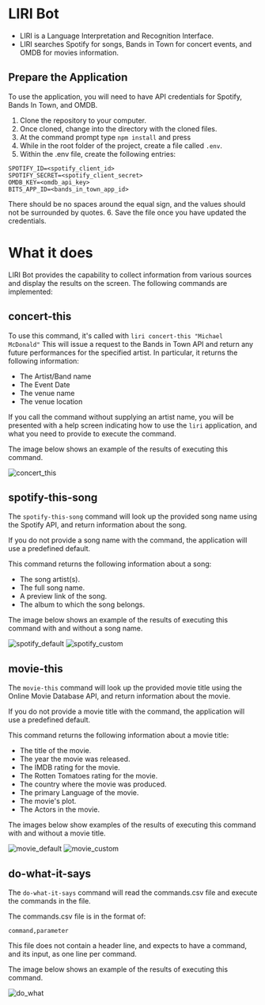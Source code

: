# LIRI Bot

* LIRI is a Language Interpretation and Recognition Interface.
* LIRI searches Spotify for songs, Bands in Town for concert events, and 
  OMDB for movies information.

## Prepare the Application

To use the application, you will need to have API credentials for Spotify, 
Bands In Town, and OMDB.

1. Clone the repository to your computer.
2. Once cloned, change into the directory with the cloned files.
3. At the command prompt type `npm install` and press <Enter>
4. While in the root folder of the project, create a file called `.env`.
5. Within the .env file, create the following entries:

```dotenv
SPOTIFY_ID=<spotify_client_id>
SPOTIFY_SECRET=<spotify_client_secret>
OMDB_KEY=<omdb_api_key>
BITS_APP_ID=<bands_in_town_app_id>
```
   
   There should be no spaces around the equal sign, and the values should 
   not be surrounded by quotes.
6. Save the file once you have updated the credentials.

# What it does

LIRI Bot provides the capability to collect information from various sources 
and display the results on the screen. The following commands are implemented:

## concert-this

To use this command, it's called with `liri concert-this "Michael McDonald"`
This will issue a request to the Bands in Town API and return any future
performances for the specified artist. In particular, it returns the
following information:

* The Artist/Band name
* The Event Date
* The venue name
* The venue location

If you call the command without supplying an artist name, you will be presented
with a help screen indicating how to use the `liri` application, and what you
need to provide to execute the command.

The image below shows an example of the results of executing this command.

![concert_this](media/concert-this.gif)

## spotify-this-song

The `spotify-this-song` command will look up the provided song name using the
Spotify API, and return information about the song.

If you do not provide a song name with the command, the application will use
a predefined default.

This command returns the following information about a song:

* The song artist(s).
* The full song name.
* A preview link of the song.
* The album to which the song belongs.

The image below shows an example of the results of executing this command
with and without a song name.

![spotify_default](media/spotify-this-song-default.gif)
![spotify_custom](media/spotify-this-song-custom.gif)

## movie-this

The `movie-this` command will look up the provided movie title using the 
Online Movie Database API, and return information about the movie.

If you do not provide a movie title with the command, the application will
use a predefined default.

This command returns the following information about a movie title:

* The title of the movie.
* The year the movie was released.
* The IMDB rating for the movie.
* The Rotten Tomatoes rating for the movie.
* The country where the movie was produced.
* The primary Language of the movie.
* The movie's plot.
* The Actors in the movie.

The images below show examples of the results of executing this command with
and without a movie title.

![movie_default](media/movie-this-default.gif)
![movie_custom](media/movie-this-custom.gif)

## do-what-it-says

The `do-what-it-says` command will read the commands.csv file and execute the
commands in the file.

The commands.csv file is in the format of:

```csv
command,parameter
```

This file does not contain a header line, and expects to have a command,
and its input, as one line per command.

The image below shows an example of the results of executing this command.

![do_what](media/do-what-it-says.gif)
